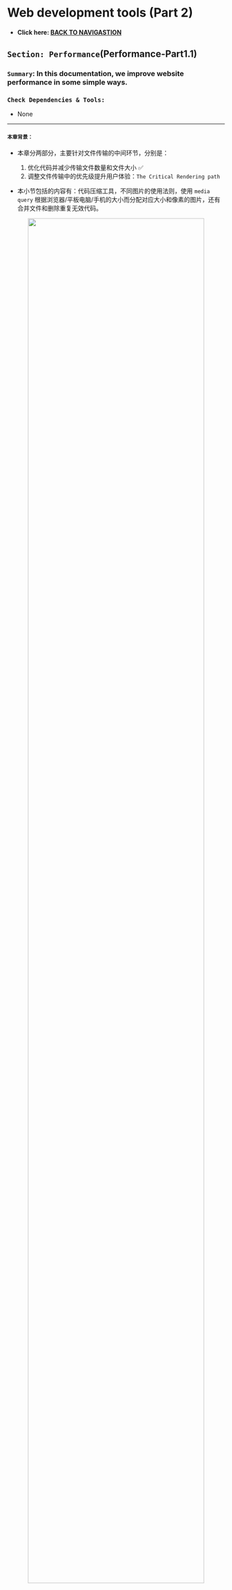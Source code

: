 # Web development tools (Part 2)

- #### Click here: [BACK TO NAVIGASTION](https://github.com/DonghaoWu/WebDev-tools-demo/blob/master/README.md)

## `Section: Performance`(Performance-Part1.1)

### `Summary`: In this documentation, we improve website performance in some simple ways.

### `Check Dependencies & Tools:`

- None

------------------------------------------------------------

#### `本章背景：`

- 本章分两部分，主要针对文件传输的中间环节，分别是：
    1. 优化代码并减少传输文件数量和文件大小 :white_check_mark:
    2. 调整文件传输中的优先级提升用户体验：`The Critical Rendering path`

- 本小节包括的内容有：代码压缩工具，不同图片的使用法则，使用 `media query` 根据浏览器/平板电脑/手机的大小而分配对应大小和像素的图片，还有合并文件和删除重复无效代码。

<p align="center">
<img src="../assets/w18.png" width=90%>
</p>

------------------------------------------------------------

### <span id="2.0">`Brief Contents & codes position`</span>

- #### Click here: [BACK TO NAVIGASTION](https://github.com/DonghaoWu/WebDev-tools-demo/blob/master/README.md)

- [2.1 Minimize text.](#2.1)
- [2.2 Minimize images.](#2.2)
- [2.3 Media queries.](#2.3)
- [2.4 Less trips.](#2.4)
- [2.5 Content-delivery api.](#2.5)

------------------------------------------------------------

### <span id="2.1">`Step1: Minimize text`</span>

- #### Click here: [BACK TO CONTENT](#2.0)

  1. Tool: Minify.js
  - [https://www.minifier.org/](https://www.minifier.org/)

  <p align="center">
  <img src="../assets/w6.png" width=90%>
  </p>

  -------------------------------------------------------------

  <p align="center">
  <img src="../assets/w7.png" width=90%>
  </p>

#### `Comment:`
1. 

### <span id="2.2">`Step2: Minimize images.`</span>

- #### Click here: [BACK TO CONTENT](#2.0)

  <p align="center">
  <img src="../assets/w8.png" width=90%>
  </p>

  -------------------------------------------------------------

  __`Location: ./demo-apps/transimission-performance1/index.html`__

  <p align="center">
  <img src="../assets/w9.png" width=90%>
  </p>

  -------------------------------------------------------------
  <p align="center">
  <img src="../assets/w14.png" width=90%>
  </p>

  -------------------------------------------------------------

  <p align="center">
  <img src="../assets/w10.png" width=90%>
  </p>

  -------------------------------------------------------------

#### `Comment:`
1. 分类：
    - JPG: photos,complex and useful colors
    - SVG: logo, 但可放大缩小而不影响清晰度
    - PNG: logo
    - Gif: 小动图

2. free tools: 1. JPEG-optimizer website
            2. TinyPNG

3. Always lower jpeg quality 30-60%


### <span id="2.3">`Step3. Media queries.`</span>

- #### Click here: [BACK TO CONTENT](#2.0)

  __`Location: ./demo-apps/transimission-performance1/style.css`__

  ```css
  body {
    background: yellow;
  }

  @media screen and (min-width: 900px) {
    body {
      background: url('./large-background.jpg') no-repeat center center fixed;
      background-size: cover;
    }
  }

  @media screen and (max-width: 500px) {
    body {
      background: url('./large-background.jpg') no-repeat center center fixed;
      background-size: cover;
    }
  }

  h1 {
    color: red;
  }
  ```

#### `Comment:`
1. 这样做的好处就是可以根据不同的客户端的大小：电脑/平板/手机，设定传输对应大小跟像素的图片，以达到提升速度却不影响体验的目的。

### <span id="2.4">`Step4. Less trips.`</span>

- #### Click here: [BACK TO CONTENT](#2.0)

  __`Location: ./demo-apps/transimission-performance1/index.html`__

  ```html
  <!DOCTYPE html>
  <html>
  <head>
    <title>Network Performance</title>
    <!-- CSS -->
    <link rel="stylesheet" type="text/css" href="./style.css">

  </head>
  <body>
    <h1>Helloooo</h1>

    <!-- Large Image -->
    <img src="./puppy.jpg" width="131px" height="200px">

    <!-- javascript -->
    <script type="text/javascript" src="./script.js"></script>
  </body>
  </html>
  ```

#### `Comment:`
1. Previous code:
    ```html
    <!-- #1 Minimize all text -->
    <!-- #2 Minimize images -->
    <!-- #3 Media Queries -->
    <!-- #4 Minimize # of files -->


    <!DOCTYPE html>
    <html>
    <head>
      <title>Network Performance</title>
      <!-- CSS -->
      <link rel="stylesheet" type="text/css" href="./style.css">
      <link rel="stylesheet" type="text/css" href="./style2.css">

    </head>
    <body>
      <h1>Helloooo</h1>

      <!-- Large Image -->
      <img src="./puppy.jpg" width="300px" height="200px">

      <!-- javascript -->
      <script type="text/javascript" src="./script.js"></script>
      <script type="text/javascript" src="./script2.js"></script>
      <script type="text/javascript" src="./script3.js"></script>
    </body>
    </html>
    ```

2. 取消了 style2.css, script2.js, script3.js 的连接，把 script2.js, script3.js 的内容合并到 script.js 中。

3. 效果对比：

  - Before.

  <p align="center">
  <img src="../assets/w11.png" width=90%>
  </p>

-------------------------------------------------------------

  - After.

    <p align="center">
    <img src="../assets/w12.png" width=90%>
    </p>

### <span id="2.5">`Step5. Content-delivery api.`</span>

- #### Click here: [BACK TO CONTENT](#2.0)

  1. Tool: imgix 
  - [https://www.imgix.com/](https://www.imgix.com/)

  <p align="center">
  <img src="../assets/w13.png" width=90%>
  </p>

  2. 这个工具的作用是把图片托管在网站，然后转化成 API 形式，提高图片传输效率和稳定。

### <span id="2.6">`Step6 Concept questions.`</span>

- #### Click here: [BACK TO CONTENT](#2.0)

  #### `A. `


- #### Click here: [BACK TO CONTENT](#2.0)
- #### Click here: [BACK TO NAVIGASTION](https://github.com/DonghaoWu/WebDev-tools-demo/blob/master/README.md)

